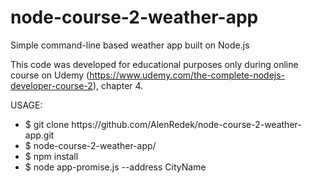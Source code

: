 # node-course-2-weather-app
Simple command-line based weather app built on Node.js

This code was developed for educational purposes only during online course on Udemy (https://www.udemy.com/the-complete-nodejs-developer-course-2), chapter 4.

USAGE:
<ul>
<li>$ git clone https://github.com/AlenRedek/node-course-2-weather-app.git</li>
<li>$ node-course-2-weather-app/</li>
<li>$ npm install</li>
<li>$ node app-promise.js --address CityName</li>
</ul>
